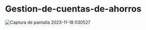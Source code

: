 # Gestion-de-cuentas-de-ahorros
![Captura de pantalla 2023-11-18 030527](https://github.com/Hernandez-Rigoberto/Gestion-de-cuentas-de-ahorros/assets/149223882/be392838-6985-47ab-9046-910890f08b96)
